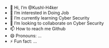- 👋 Hi, I’m @Kushl-H4ker
- 👀 I’m interested in Doing Job
- 🌱 I’m currently learning Cyber Security
- 💞️ I’m looking to collaborate on Cyber Security
- 📫 How to reach me Github
- 😄 Pronouns: ...
- ⚡ Fun fact: ...

<!---
Kushl-H4ker/Kushl-H4ker is a ✨ special ✨ repository because its `README.md` (this file) appears on your GitHub profile.
You can click the Preview link to take a look at your changes.
--->
